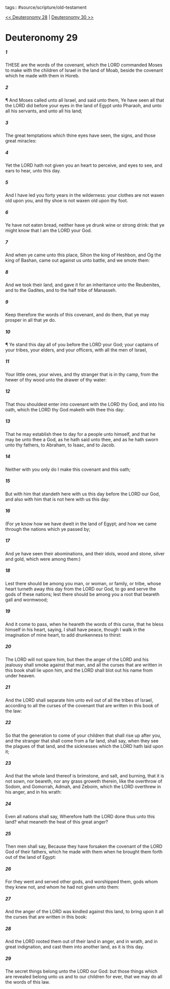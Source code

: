 tags:: #source/scripture/old-testament

[<< Deuteronomy 28](old-testament/05_Deuteronomy/Deuteronomy_28.md) | [Deuteronomy 30 >>](old-testament/05_Deuteronomy/Deuteronomy_30.md)

# Deuteronomy 29

##### 1

THESE are the words of the covenant, which the LORD commanded Moses to make with the children of Israel in the land of Moab, beside the covenant which he made with them in Horeb.

##### 2

¶ And Moses called unto all Israel, and said unto them, Ye have seen all that the LORD did before your eyes in the land of Egypt unto Pharaoh, and unto all his servants, and unto all his land;

##### 3

The great temptations which thine eyes have seen, the signs, and those great miracles:

##### 4

Yet the LORD hath not given you an heart to perceive, and eyes to see, and ears to hear, unto this day.

##### 5

And I have led you forty years in the wilderness: your clothes are not waxen old upon you, and thy shoe is not waxen old upon thy foot.

##### 6

Ye have not eaten bread, neither have ye drunk wine or strong drink: that ye might know that I am the LORD your God.

##### 7

And when ye came unto this place, Sihon the king of Heshbon, and Og the king of Bashan, came out against us unto battle, and we smote them:

##### 8

And we took their land, and gave it for an inheritance unto the Reubenites, and to the Gadites, and to the half tribe of Manasseh.

##### 9

Keep therefore the words of this covenant, and do them, that ye may prosper in all that ye do.

##### 10

¶ Ye stand this day all of you before the LORD your God; your captains of your tribes, your elders, and your officers, with all the men of Israel,

##### 11

Your little ones, your wives, and thy stranger that is in thy camp, from the hewer of thy wood unto the drawer of thy water:

##### 12

That thou shouldest enter into covenant with the LORD thy God, and into his oath, which the LORD thy God maketh with thee this day:

##### 13

That he may establish thee to day for a people unto himself, and that he may be unto thee a God, as he hath said unto thee, and as he hath sworn unto thy fathers, to Abraham, to Isaac, and to Jacob.

##### 14

Neither with you only do I make this covenant and this oath;

##### 15

But with him that standeth here with us this day before the LORD our God, and also with him that is not here with us this day:

##### 16

(For ye know how we have dwelt in the land of Egypt; and how we came through the nations which ye passed by;

##### 17

And ye have seen their abominations, and their idols, wood and stone, silver and gold, which were among them:)

##### 18

Lest there should be among you man, or woman, or family, or tribe, whose heart turneth away this day from the LORD our God, to go and serve the gods of these nations; lest there should be among you a root that beareth gall and wormwood;

##### 19

And it come to pass, when he heareth the words of this curse, that he bless himself in his heart, saying, I shall have peace, though I walk in the imagination of mine heart, to add drunkenness to thirst:

##### 20

The LORD will not spare him, but then the anger of the LORD and his jealousy shall smoke against that man, and all the curses that are written in this book shall lie upon him, and the LORD shall blot out his name from under heaven.

##### 21

And the LORD shall separate him unto evil out of all the tribes of Israel, according to all the curses of the covenant that are written in this book of the law:

##### 22

So that the generation to come of your children that shall rise up after you, and the stranger that shall come from a far land, shall say, when they see the plagues of that land, and the sicknesses which the LORD hath laid upon it;

##### 23

And that the whole land thereof is brimstone, and salt, and burning, that it is not sown, nor beareth, nor any grass groweth therein, like the overthrow of Sodom, and Gomorrah, Admah, and Zeboim, which the LORD overthrew in his anger, and in his wrath:

##### 24

Even all nations shall say, Wherefore hath the LORD done thus unto this land? what meaneth the heat of this great anger?

##### 25

Then men shall say, Because they have forsaken the covenant of the LORD God of their fathers, which he made with them when he brought them forth out of the land of Egypt:

##### 26

For they went and served other gods, and worshipped them, gods whom they knew not, and whom he had not given unto them:

##### 27

And the anger of the LORD was kindled against this land, to bring upon it all the curses that are written in this book:

##### 28

And the LORD rooted them out of their land in anger, and in wrath, and in great indignation, and cast them into another land, as it is this day.

##### 29

The secret things belong unto the LORD our God: but those things which are revealed belong unto us and to our children for ever, that we may do all the words of this law.
